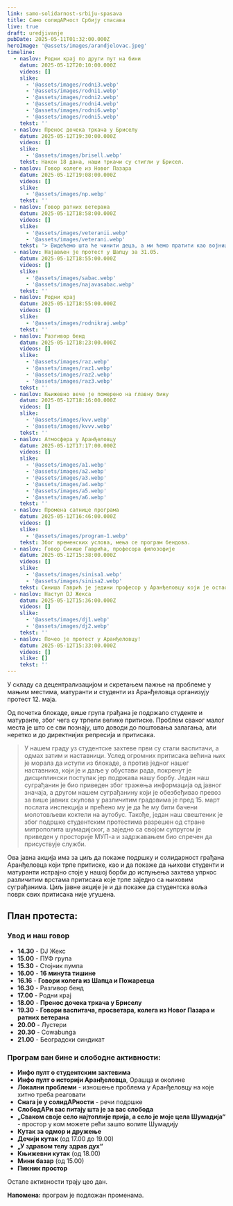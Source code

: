 ```yaml
---
link: samo-solidarnost-srbiju-spasava
title: Само солидАРност Србију спасава
live: true
draft: uredjivanje
pubDate: 2025-05-11T01:32:00.000Z
heroImage: '@assets/images/arandjelovac.jpeg'
timeline:
  - naslov: Родни крај по други пут на бини
    datum: 2025-05-12T20:10:00.000Z
    videos: []
    slike:
      - '@assets/images/rodni3.webp'
      - '@assets/images/rodni1.webp'
      - '@assets/images/rodni2.webp'
      - '@assets/images/rodni4.webp'
      - '@assets/images/rodni6.webp'
      - '@assets/images/rodni5.webp'
    tekst: ''
  - naslov: Пренос дочека тркача у Бриселу
    datum: 2025-05-12T19:30:00.000Z
    videos: []
    slike:
      - '@assets/images/brisell.webp'
    tekst: Након 18 дана, наши тркачи су стигли у Брисел.
  - naslov: Говор колеге из Новог Пазара
    datum: 2025-05-12T19:08:00.000Z
    videos: []
    slike:
      - '@assets/images/np.webp'
    tekst: ''
  - naslov: Говор ратних ветерана
    datum: 2025-05-12T18:58:00.000Z
    videos: []
    slike:
      - '@assets/images/veteranii.webp'
      - '@assets/images/veterani.webp'
    tekst: '> Видећемо шта ће чинити деца, а ми ћемо пратити као војници.'
  - naslov: Најављен је протест у Шапцу за 31.05.
    datum: 2025-05-12T18:55:00.000Z
    videos: []
    slike:
      - '@assets/images/sabac.webp'
      - '@assets/images/najavasabac.webp'
    tekst: ''
  - naslov: Родни крај
    datum: 2025-05-12T18:55:00.000Z
    videos: []
    slike:
      - '@assets/images/rodnikraj.webp'
    tekst: ''
  - naslov: Разгивор бенд
    datum: 2025-05-12T18:23:00.000Z
    videos: []
    slike:
      - '@assets/images/raz.webp'
      - '@assets/images/raz1.webp'
      - '@assets/images/raz2.webp'
      - '@assets/images/raz3.webp'
    tekst: ''
  - naslov: Књижевно вече је померено на главну бину
    datum: 2025-05-12T18:16:00.000Z
    videos: []
    slike:
      - '@assets/images/kvv.webp'
      - '@assets/images/kvvv.webp'
    tekst: ''
  - naslov: Атмосфера у Аранђеловцу
    datum: 2025-05-12T17:17:00.000Z
    videos: []
    slike:
      - '@assets/images/a1.webp'
      - '@assets/images/a2.webp'
      - '@assets/images/a3.webp'
      - '@assets/images/a4.webp'
      - '@assets/images/a5.webp'
      - '@assets/images/a6.webp'
    tekst: ''
  - naslov: Промена сатнице програма
    datum: 2025-05-12T16:46:00.000Z
    videos: []
    slike:
      - '@assets/images/program-1.webp'
    tekst: Због временских услова, мења се програм бендова.
  - naslov: Говор Синише Гаврића, професора филозофије
    datum: 2025-05-12T15:38:00.000Z
    videos: []
    slike:
      - '@assets/images/sinisa1.webp'
      - '@assets/images/sinisa2.webp'
    tekst: Синиша Гаврић је једини професор у Аранђеловцу који је остао у обустави наставе, због чега је покренут дисциплински поступак против њега и суспендован је на 3 месеца.
  - naslov: Наступ DJ Жекса
    datum: 2025-05-12T15:36:00.000Z
    videos: []
    slike:
      - '@assets/images/dj1.webp'
      - '@assets/images/dj2.webp'
    tekst: ''
  - naslov: Почео је протест у Аранђеловцу!
    datum: 2025-05-12T15:33:00.000Z
    videos: []
    slike: []
    tekst: ''
---
```

У складу са децентрализацијом и скретањем пажње на проблеме у мањим местима, матуранти и студенти из Аранђеловца организују протест 12. маја. 

Од почетка блокаде, више група грађана је подржало студенте и матуранте, због чега су трпели велике притиске. Проблем сваког малог места је што се сви познају, што доводи до поштовања залагања, али неретко и до директнијих репресија и притисака. 

> У нашем граду уз студентске захтеве први су стали васпитачи, а одмах затим и наставници. Услед огромних притисака већина њих је морала да иступи из блокаде, а против једног нашег наставника, који је и даље у обустави рада, покренут је дисциплински поступак јер подржава нашу борбу. Један наш суграђанин је био приведен због тражења информација од јавног значаја, а другом нашем суграђанину који је обезбеђивао превоз за више јавних скупова у различитим градовима је пред 15. март послата инспекција и прећено му је да ће му бити бачени молотовљеви коктели на аутобус. Такође, један наш свештеник је због подршке студентским протестима разрешен од стране митрополита шумадијског, а заједно са својом супругом је приведен у просторије МУП-а и задржавањем био спречен да присуствује служби.

Ова јавна акција има за циљ да покаже подршку и солидарност грађана Аранђеловца који трпе притиске, као и да покаже да њихови студенти и матуранти истрајно стоје у нашој борби до испуњења захтева упркос различитим врстама притисака које трпе заједно са њиховим суграђанима. Циљ јавне акције је и да покаже да студентска воља поврх свих притисака није угушена. 

## **План протеста:**

### **Увод и наш говор**

- **14.30** - DJ Жекс
- **15.00** - ПУФ група
- **15.30** - Стојник пумпа
- **16.00** - **16 минута тишине**
- **16.16** - **Говори колега из Шапца и Пожаревца**
- **16.30** - Разгивор бенд
- **17.00** - Родни крај
- **18.00** -  **Пренос дочека тркача у Бриселу&#32;&#32;**
- **19.30** - **Говори васпитача, просветара, колега из Новог Пазара и ратних ветерана**
- **20.00** - Лустери
- **20.30** - Cowabungа
- **21.00** - Београдски синдикат

### Програм ван бине и слободне активности:

- **Инфо пулт о студентским захтевима** 
- **Инфо пулт о историји Аранђеловца**, Орашца и околине
- **Локални проблеми** - изношење проблема у Аранђеловцу на које хитно треба реаговати
- **Снага је у солидАРности** - речи подршке
- **СлободАРи вас питају шта је за вас слобода**
- **„Сваком своје село најтоплије прија, а село је моје цела Шумадија“** - простор у ком можете рећи зашто волите Шумадију
- **Кутак за одмор и дружење**
- **Дечији кутак** (од 17.00 до 19.00)
- **„У здравом телу здрав дух“**
- **Књижевни кутак** (од 18.00)
- **Мини базар** (од 15.00)
- **Пикник простор**

Остале активности трају цео дан.

**Напомена:** програм је подложан променама.
